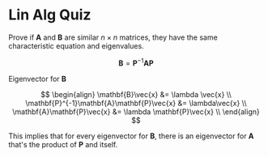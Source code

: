 # Lin Alg Quiz

Prove if $\mathbf{A}$ and $\mathbf{B}$ are similar $n\times n$ matrices, they have the same characteristic equation and eigenvalues.

$$
\mathbf{B} = \mathbf{P}^{-1}\mathbf{A}\mathbf{P}
$$

Eigenvector for $\mathbf{B}$

$$
\begin{align}
\mathbf{B}\vec{x} &= \lambda \vec{x} \\
\mathbf{P}^{-1}\mathbf{A}\mathbf{P}\vec{x} &= \lambda\vec{x} \\
\mathbf{A}\mathbf{P}\vec{x} &= \lambda \mathbf{P}\vec{x} \\
\end{align}
$$

This implies that for every eigenvector for $\mathbf{B}$, there is an eigenvector for $\mathbf{A}$ that's the product of $\mathbf{P}$ and itself.